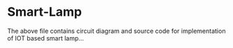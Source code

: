 # Smart-Lamp

The above file contains circuit diagram and source code for implementation of IOT based smart lamp...
